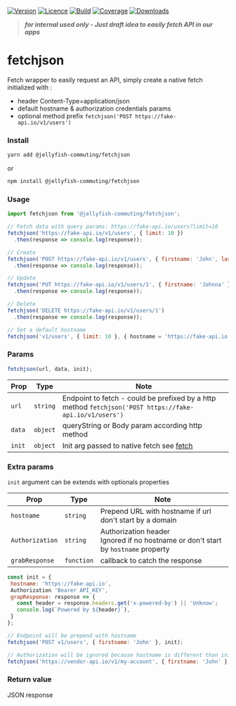 [![Version](https://img.shields.io/npm/v/@jellyfish-commuting/fetchjson)](https://www.npmjs.com/package/@jellyfish-commuting/fetchjson)
[![Licence](https://img.shields.io/npm/l/@jellyfish-commuting/fetchjson)](https://en.wikipedia.org/wiki/MIT_license)
[![Build](https://img.shields.io/travis/jellyfish-commuting/fetchjson)](https://travis-ci.org/github/jellyfish-commuting/fetchjson)
[![Coverage](https://img.shields.io/codecov/c/github/jellyfish-commuting/fetchjson)](https://codecov.io/gh/jellyfish-commuting/fetchjson)
[![Downloads](https://img.shields.io/npm/dt/@jellyfish-commuting/fetchjson)](https://www.npmjs.com/package/@jellyfish-commuting/fetchjson)

>__*for internal used only - Just draft idea to easily fetch API in our apps*__

# fetchjson
Fetch wrapper to easily request an API, simply create a native fetch initialized with :
- header Content-Type=application/json
- default hostname & authorization credentials params
- optional method prefix    `fetchjson('POST https://fake-api.io/v1/users')`

### Install

```bash
yarn add @jellyfish-commuting/fetchjson
```
or
```bash
npm install @jellyfish-commuting/fetchjson
```
### Usage

```javascript
import fetchjson from '@jellyfish-commuting/fetchjson';

// Fetch data with query params: https://fake-api.io/users?limit=10
fetchjson('https://fake-api.io/v1/users', { limit: 10 })
  .then(response => console.log(response));

// Create
fetchjson('POST https://fake-api.io/v1/users', { firstname: 'John', lastname: 'Doe' })
  .then(response => console.log(response));

// Update
fetchjson('PUT https://fake-api.io/v1/users/1', { firstname: 'Johnna' })
  .then(response => console.log(response));

// Delete
fetchjson('DELETE https://fake-api.io/v1/users/1')
  .then(response => console.log(response));

// Set a default hostname
fetchjson('v1/users', { limit: 10 }, { hostname = 'https://fake-api.io' });

```

### Params

```javascript
fetchjson(url, data, init);
```

| Prop   | Type     |  Note                                     |
|--------|----------|-------------------------------------------|
| `url`  | `string` | Endpoint to fetch - could be prefixed by a http method `fetchjson('POST https://fake-api.io/v1/users')` |
| `data` | `object` | queryString or Body param according http method |
| `init` | `object` | Init arg passed to native fetch see [fetch](https://developer.mozilla.org/en-US/docs/Web/API/WindowOrWorkerGlobalScope/fetch) |

### Extra params

`init` argument can be extends with optionals properties

| Prop   | Type     |  Note                                     |
|--------|----------|-------------------------------------------|
| `hostname`  | `string` | Prepend URL with hostname if url don't start by a domain
| `Authorization` | `string` | Authorization header <br />Ignored if no hostname or don't start by `hostname` property  |
| `grabResponse` | `function` | callback to catch the response  |

```javascript
const init = {
 hostname: 'https://fake-api.io',
 Authorization 'Bearer API_KEY',
 grapResponse: response => {
   const header = response.headers.get('x-powered-by') || 'Unknow';
   console.log(`Powered by ${header}`),
 }
};

// Endpoint will be prepend with hostname
fetchjson('POST v1/users', { firstname: 'John' }, init);

// Authorization will be ignored because hostname is different than init.hostname
fetchjson('https://vendor-api.io/v1/my-account', { firstname: 'John' }, init);
```

### Return value

JSON response
